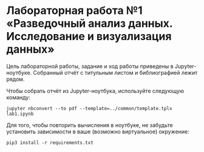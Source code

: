 # Лабораторная работа №1 «Разведочный анализ данных. Исследование и визуализация данных»

Цель лабораторной работы, задание и ход работы приведены в Jupyter-ноутбуке. Собранный отчёт с титульным листом и библиографией лежит рядом.

Чтобы собрать отчёт из Jupyter-ноутбука, используйте следующую команду:

```
jupyter nbconvert --to pdf --template=../common/template.tplx lab1.ipynb
```

Для того, чтобы повторить вычисления в ноутбуке, не забудьте установить зависимости в ваше (возможно виртуальное) окружение:

```
pip3 install -r requirements.txt
```
